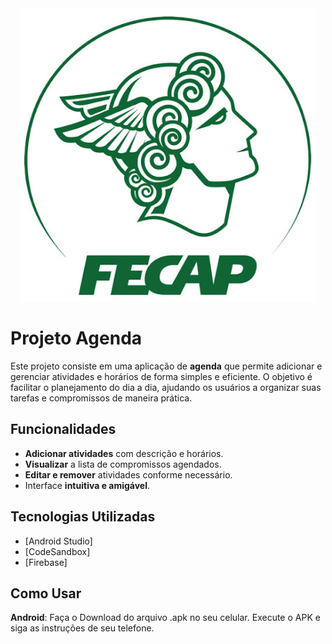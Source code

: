 <div align="center">
  <a href="https://www.fecap.br/">
    <img src="https://github.com/dhcleto/Projeto-Agenda-DP/blob/main/fecap.png" alt="FECAP">
  </a>
</div>

# Projeto Agenda

Este projeto consiste em uma aplicação de **agenda** que permite adicionar e gerenciar atividades e horários de forma simples e eficiente. O objetivo é facilitar o planejamento do dia a dia, ajudando os usuários a organizar suas tarefas e compromissos de maneira prática.

## Funcionalidades

- **Adicionar atividades** com descrição e horários.
- **Visualizar** a lista de compromissos agendados.
- **Editar e remover** atividades conforme necessário.
- Interface **intuitiva e amigável**.

## Tecnologias Utilizadas

- [Android Studio]
- [CodeSandbox]
- [Firebase]

## Como Usar
**Android**: Faça o Download do arquivo .apk no seu celular. Execute o APK e siga as instruções de seu telefone.


  
